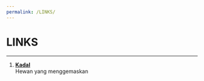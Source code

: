 ```yaml
---
permalink: /LINKS/
---
```


# LINKS
---
1. [**Kadal**](https://id.wikipedia.org/wiki/Kadal#:~:text=Kadal%20atau%20bengkarung%20adalah%20kelompok,tersebar%20sangat%20luas%20di%20dunia.&text=Kadal%20pada%20umumnya%20memiliki%20empat,mata%20yang%20dapat%20dibuka%2Dditutup.) <br>
Hewan yang menggemaskan
